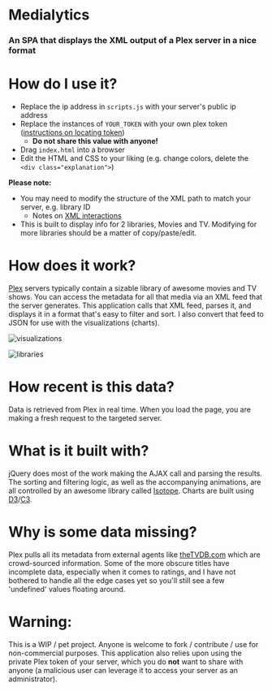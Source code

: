 # Medialytics
### An SPA that displays the XML output of a Plex server in a nice format

# How do I use it?

* Replace the ip address in `scripts.js` with your server's public ip address
* Replace the instances of `YOUR_TOKEN` with your own plex token ([instructions on locating token](https://support.plex.tv/articles/204059436-finding-an-authentication-token-x-plex-token/))
  * **Do not share this value with anyone!**
* Drag `index.html` into a browser
* Edit the HTML and CSS to your liking (e.g. change colors, delete the `<div class="explanation">`)

**Please note:**
* You may need to modify the structure of the XML path to match your server, e.g. library ID
  * Notes on [XML interactions](https://support.plex.tv/articles/201638786-plex-media-server-url-commands/)
* This is built to display info for 2 libraries, Movies and TV. Modifying for more libraries should be a matter of copy/paste/edit.

# How does it work?
[Plex](http://www.plex.tv) servers typically contain a sizable library of awesome movies and TV shows. You can
access the metadata for all that media via an XML feed that the server generates.
This application calls that XML feed, parses it, and displays it in a format that's
easy to filter and sort. I also convert that feed to JSON for use with the visualizations (charts).

![visualizations](https://i.imgur.com/9T3tiNQ.png)

![libraries](https://i.imgur.com/I73CQBb.jpg)

# How recent is this data?
Data is retrieved from Plex in real time. When you load the page, you are making a fresh request to the targeted server.

# What is it built with?
jQuery does most of the work making the AJAX call and parsing the results. The sorting
and filtering logic, as well as the accompanying animations, are all controlled by
an awesome library called [Isotope](https://isotope.metafizzy.co).
Charts are built using [D3](https://d3js.org/)/[C3](https://c3js.org/).

# Why is some data missing?
Plex pulls all its metadata from external agents like [theTVDB.com](http://thetvdb.com) which are
crowd-sourced information. Some of the more obscure titles have incomplete data,
especially when it comes to ratings, and I have not bothered to handle all the edge
cases yet so you'll still see a few 'undefined' values floating around.

# Warning:
This is a WIP / pet project. Anyone is welcome to fork / contribute / use for non-commercial purposes.
This application also relies upon using the private Plex token of your server, which you do **not** want to share
with anyone (a malicious user can leverage it to access your server as an administrator).